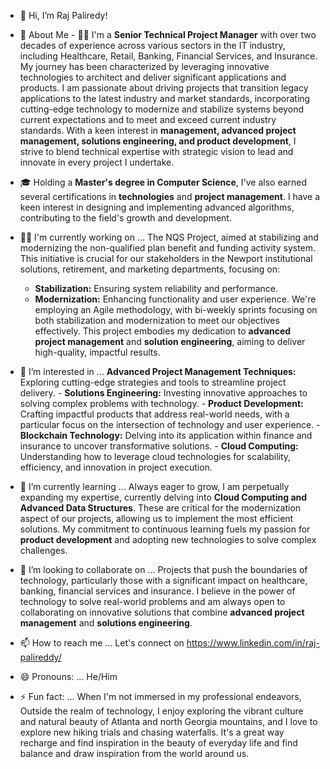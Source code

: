 -	👋 Hi, I’m Raj Paliredy!
  
-	🚀 About Me - 👨‍🚀 I'm a **Senior Technical Project Manager** with over two decades of experience across various sectors in the IT industry, including Healthcare, Retail, Banking, Financial Services, and Insurance. My journey has been characterized by leveraging innovative technologies to architect and deliver significant applications and products. I am passionate about driving projects that transition legacy applications to the latest industry and market standards, incorporating cutting-edge technology to modernize and stabilize systems beyond current expectations and to meet and exceed current industry standards. With a keen interest in **management, advanced project management, solutions engineering, and product development**, I strive to blend technical expertise with strategic vision to lead and innovate in every project I undertake.

-	🎓 Holding a **Master's degree in Computer Science**, I've also earned several certifications in **technologies** and **project management**. I have a keen interest in designing and implementing advanced algorithms, contributing to the field's growth and development.

-	🏋️‍♂️ I'm currently working on ... The NQS Project, aimed at stabilizing and modernizing the non-qualified plan benefit and funding activity system. This initiative is crucial for our stakeholders in the Newport institutional solutions, retirement, and marketing departments, focusing on:
	- **Stabilization:** Ensuring system reliability and performance.
	- **Modernization:** Enhancing functionality and user experience. We're employing an Agile methodology, with bi-weekly sprints focusing on both stabilization and modernization to meet our objectives effectively. This project embodies my dedication to **advanced project management** and **solution engineering**, aiming to deliver high-quality, impactful results.

-	👀 I’m interested in ... **Advanced Project Management Techniques:** Exploring cutting-edge strategies and tools to streamline project delivery. - **Solutions Engineering:** Investing innovative approaches to solving complex problems with technology. - **Product Development:** Crafting impactful products that address real-world needs, with a particular focus on the intersection of technology and user experience. - **Blockchain Technology:** Delving into its application within finance and insurance to uncover transformative solutions. - **Cloud Computing:** Understanding how to leverage cloud technologies for scalability, efficiency, and innovation in project execution.

-	🌱 I’m currently learning ... Always eager to grow, I am perpetually expanding my expertise, currently delving into **Cloud Computing and Advanced Data Structures**. These are critical for the modernization aspect of our projects, allowing us to implement the most efficient solutions. My commitment to continuous learning fuels my passion for **product development** and adopting new technologies to solve complex challenges.

-	💞️ I’m looking to collaborate on ... Projects that push the boundaries of technology, particularly those with a significant impact on healthcare, banking, financial services and insurance. I believe in the power of technology to solve real-world problems and am always open to collaborating on innovative solutions that combine **advanced project management** and **solutions engineering**.

-	📫 How to reach me ... Let's connect on https://www.linkedin.com/in/raj-palireddy/

-	😄 Pronouns: ... He/Him

-	⚡ Fun fact: ... When I'm not immersed in my professional endeavors, Outside the realm of technology, I enjoy exploring the vibrant culture and natural beauty of Atlanta and north Georgia mountains, and I love to explore new hiking trials and chasing waterfalls. It's a great way recharge and find inspiration in the beauty of everyday life and find balance and draw inspiration from the world around us.


<!---
RajPalireddy-Ascensus/RajPalireddy-Ascensus is a ✨ special ✨ repository because its `README.md` (this file) appears on your GitHub profile.
You can click the Preview link to take a look at your changes.
--->
